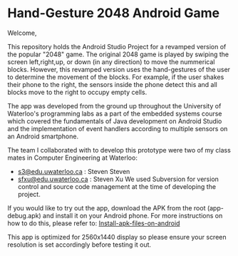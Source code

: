 # Hand-Gesture 2048 Android Game

Welcome,

This repository holds the Android Studio Project for a revamped version of the popular "2048" game. The original 2048 game is
played by swiping the screen left,right,up, or down (in any direction) to move the nummerical blocks. However, this revamped
version uses the hand-gestures of the user to determine the movement of the blocks. For example, if the user shakes their phone
to the right, the sensors inside the phone detect this and all blocks move to the right to occupy empty cells.

The app was developed from the ground up throughout the University of Waterloo's programming labs as a part of the embedded systems course which covered the fundamentals of Java development on Android Studio and the implementation of event handlers according to multiple sensors on an Android smartphone.

The team I collaborated with to develop this prototype were two of my class mates in Computer Engineering at Waterloo:
- s3@edu.uwaterloo.ca : Steven Steven
- sfxu@edu.uwaterloo.ca : Steven Xu
We used Subversion for version control and source code management at the time of developing the project.

If you would like to try out the app, download the APK from the root (app-debug.apk) and install it on your Android phone. 
For more instructions on how to do this, please refer to: [Install-apk-files-on-android](https://airmore.com/install-apk-files-on-android.html)

This app is optimized for 2560x1440 display so please ensure your screen resolution is set accordingly before testing it out.

